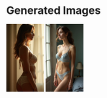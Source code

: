 # Generated Images



<img src="2025_06_22_01.webp" width="100"/> <img src="2025_06_22_02.webp" width="100"/>